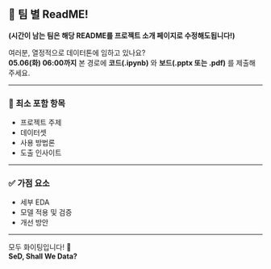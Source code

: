 ## 📝 팀 별 ReadME!
**(시간이 남는 팀은 해당 README를 프로젝트 소개 페이지로 수정해도됩니다!)**

여러분, 열정적으로 데이터톤에 임하고 있나요?  
**05.06(화) 06:00까지** 본 경로에 **코드(.ipynb)** 와 **보드(.pptx 또는 .pdf)** 를 제출해 주세요.

---

### 📌 최소 포함 항목
- 프로젝트 주제
- 데이터셋
- 사용 방법론
- 도출 인사이트

---

### ✅ 가점 요소
- 세부 EDA
- 모델 적용 및 검증
- 개선 방안

---

모두 화이팅입니다! 💪  
**SeD, Shall We Data?**
